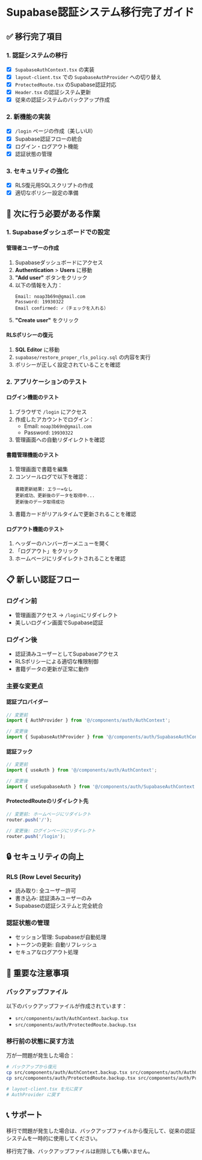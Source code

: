 # Supabase認証システム移行完了ガイド

## ✅ 移行完了項目

### 1. 認証システムの移行
- [x] `SupabaseAuthContext.tsx` の実装
- [x] `layout-client.tsx` での `SupabaseAuthProvider` への切り替え
- [x] `ProtectedRoute.tsx` のSupabase認証対応
- [x] `Header.tsx` の認証システム更新
- [x] 従来の認証システムのバックアップ作成

### 2. 新機能の実装
- [x] `/login` ページの作成（美しいUI）
- [x] Supabase認証フローの統合
- [x] ログイン・ログアウト機能
- [x] 認証状態の管理

### 3. セキュリティの強化
- [x] RLS復元用SQLスクリプトの作成
- [x] 適切なポリシー設定の準備

## 🔧 次に行う必要がある作業

### 1. Supabaseダッシュボードでの設定

#### 管理者ユーザーの作成
1. Supabaseダッシュボードにアクセス
2. **Authentication** > **Users** に移動
3. **"Add user"** ボタンをクリック
4. 以下の情報を入力：
   ```
   Email: noap3b69n@gmail.com
   Password: 19930322
   Email confirmed: ✓（チェックを入れる）
   ```
5. **"Create user"** をクリック

#### RLSポリシーの復元
1. **SQL Editor** に移動
2. `supabase/restore_proper_rls_policy.sql` の内容を実行
3. ポリシーが正しく設定されていることを確認

### 2. アプリケーションのテスト

#### ログイン機能のテスト
1. ブラウザで `/login` にアクセス
2. 作成したアカウントでログイン：
   - Email: `noap3b69n@gmail.com`
   - Password: `19930322`
3. 管理画面への自動リダイレクトを確認

#### 書籍管理機能のテスト
1. 管理画面で書籍を編集
2. コンソールログで以下を確認：
   ```
   書籍更新結果: エラー=なし
   更新成功、更新後のデータを取得中...
   更新後のデータ取得成功
   ```
3. 書籍カードがリアルタイムで更新されることを確認

#### ログアウト機能のテスト
1. ヘッダーのハンバーガーメニューを開く
2. 「ログアウト」をクリック
3. ホームページにリダイレクトされることを確認

## 📋 新しい認証フロー

### ログイン前
- 管理画面アクセス → `/login`にリダイレクト
- 美しいログイン画面でSupabase認証

### ログイン後
- 認証済みユーザーとしてSupabaseアクセス
- RLSポリシーによる適切な権限制御
- 書籍データの更新が正常に動作

### 主要な変更点

#### 認証プロバイダー
```typescript
// 変更前
import { AuthProvider } from '@/components/auth/AuthContext';

// 変更後  
import { SupabaseAuthProvider } from '@/components/auth/SupabaseAuthContext';
```

#### 認証フック
```typescript
// 変更前
import { useAuth } from '@/components/auth/AuthContext';

// 変更後
import { useSupabaseAuth } from '@/components/auth/SupabaseAuthContext';
```

#### ProtectedRouteのリダイレクト先
```typescript
// 変更前: ホームページにリダイレクト
router.push('/');

// 変更後: ログインページにリダイレクト
router.push('/login');
```

## 🔒 セキュリティの向上

### RLS (Row Level Security)
- 読み取り: 全ユーザー許可
- 書き込み: 認証済みユーザーのみ
- Supabaseの認証システムと完全統合

### 認証状態の管理
- セッション管理: Supabaseが自動処理
- トークンの更新: 自動リフレッシュ
- セキュアなログアウト処理

## 🚨 重要な注意事項

### バックアップファイル
以下のバックアップファイルが作成されています：
- `src/components/auth/AuthContext.backup.tsx`
- `src/components/auth/ProtectedRoute.backup.tsx`

### 移行前の状態に戻す方法
万が一問題が発生した場合：
```bash
# バックアップから復元
cp src/components/auth/AuthContext.backup.tsx src/components/auth/AuthContext.tsx
cp src/components/auth/ProtectedRoute.backup.tsx src/components/auth/ProtectedRoute.tsx

# layout-client.tsx を元に戻す
# AuthProvider に戻す
```

## 📞 サポート

移行で問題が発生した場合は、バックアップファイルから復元して、従来の認証システムを一時的に使用してください。

移行完了後、バックアップファイルは削除しても構いません。